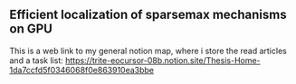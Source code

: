 ## Efficient localization of sparsemax mechanisms on GPU

This is a web link to my general notion map, where i store the read articles and a task list:
https://trite-eocursor-08b.notion.site/Thesis-Home-1da7ccfd5f0346068f0e863910ea3bbe